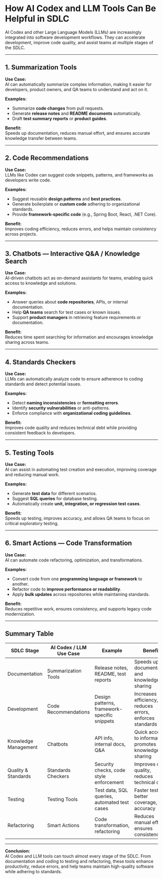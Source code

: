 # How AI Codex and LLM Tools Can Be Helpful in SDLC

AI Codex and other Large Language Models (LLMs) are increasingly integrated into software development workflows. They can accelerate development, improve code quality, and assist teams at multiple stages of the SDLC.

---

## 1. Summarization Tools

**Use Case:**  
AI can automatically summarize complex information, making it easier for developers, product owners, and QA teams to understand and act on it.

**Examples:**
- Summarize **code changes** from pull requests.  
- Generate **release notes** and **README documents** automatically.  
- Draft **test summary reports** or **product guides**.  

**Benefit:**  
Speeds up documentation, reduces manual effort, and ensures accurate knowledge transfer between teams.

---

## 2. Code Recommendations

**Use Case:**  
LLMs like Codex can suggest code snippets, patterns, and frameworks as developers write code.

**Examples:**
- Suggest reusable **design patterns** and **best practices**.  
- Generate boilerplate or **custom code** adhering to organizational standards.  
- Provide **framework-specific code** (e.g., Spring Boot, React, .NET Core).

**Benefit:**  
Improves coding efficiency, reduces errors, and helps maintain consistency across projects.

---

## 3. Chatbots — Interactive Q&A / Knowledge Search

**Use Case:**  
AI-driven chatbots act as on-demand assistants for teams, enabling quick access to knowledge and solutions.

**Examples:**
- Answer queries about **code repositories**, APIs, or internal documentation.  
- Help **QA teams** search for test cases or known issues.  
- Support **product managers** in retrieving feature requirements or documentation.

**Benefit:**  
Reduces time spent searching for information and encourages knowledge sharing across teams.

---

## 4. Standards Checkers

**Use Case:**  
LLMs can automatically analyze code to ensure adherence to coding standards and detect potential issues.

**Examples:**
- Detect **naming inconsistencies** or **formatting errors**.  
- Identify **security vulnerabilities** or anti-patterns.  
- Enforce compliance with **organizational coding guidelines**.

**Benefit:**  
Improves code quality and reduces technical debt while providing consistent feedback to developers.

---

## 5. Testing Tools

**Use Case:**  
AI can assist in automating test creation and execution, improving coverage and reducing manual work.

**Examples:**
- Generate **test data** for different scenarios.  
- Suggest **SQL queries** for database testing.  
- Automatically create **unit, integration, or regression test cases**.

**Benefit:**  
Speeds up testing, improves accuracy, and allows QA teams to focus on critical exploratory testing.

---

## 6. Smart Actions — Code Transformation

**Use Case:**  
AI can automate code refactoring, optimization, and transformations.

**Examples:**
- Convert code from one **programming language or framework** to another.  
- Refactor code to **improve performance or readability**.  
- Apply **bulk updates** across repositories while maintaining standards.

**Benefit:**  
Reduces repetitive work, ensures consistency, and supports legacy code modernization.

---

## Summary Table

| SDLC Stage | AI Codex / LLM Use Case | Example | Benefit |
|------------|------------------------|---------|--------|
| Documentation | Summarization Tools | Release notes, README, test reports | Speeds up documentation and knowledge sharing |
| Development | Code Recommendations | Design patterns, framework-specific snippets | Increases efficiency, reduces errors, enforces standards |
| Knowledge Management | Chatbots | API info, internal docs, Q&A | Quick access to information, promotes knowledge sharing |
| Quality & Standards | Standards Checkers | Security checks, code style enforcement | Improves code quality, reduces technical debt |
| Testing | Testing Tools | Test data, SQL queries, automated test cases | Faster testing, better coverage, accuracy |
| Refactoring | Smart Actions | Code transformation, refactoring | Reduces manual effort, ensures consistency |

---

**Conclusion:**  
AI Codex and LLM tools can touch almost every stage of the SDLC. From documentation and coding to testing and refactoring, these tools enhance productivity, reduce errors, and help teams maintain high-quality software while adhering to standards.